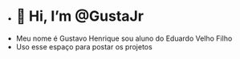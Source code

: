 - # 👋 Hi, I’m @GustaJr
- Meu nome é Gustavo Henrique sou aluno do Eduardo Velho Filho
- Uso esse espaço para postar os projetos
